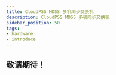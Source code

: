 ```yaml
---
title: CloudPSS MDSS 多机同步交换机
description: CloudPSS MDSS 多机同步交换机
sidebar_position: 50
tags:
- hardware
- introduce
---
```


## 敬请期待！
